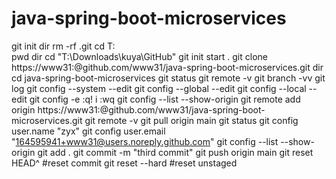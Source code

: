 # java-spring-boot-microservices

git init
dir
rm -rf .git
cd T:\
pwd
dir
cd "T:\Downloads\kuya\GitHub"
git init
start .
git clone https://www31:<secretcode>@github.com/www31/java-spring-boot-microservices.git
dir
cd java-spring-boot-microservices
git status
git remote -v
git branch -vv
git log
git config --system --edit
git config --global --edit
git config --local --edit
git config -e
:q!
i
:wq
git config --list --show-origin
git remote add origin https://www31:<secretcode>@github.com/www31/java-spring-boot-microservices.git
git remote -v
git pull origin main
git status
git config user.name "zyx"
git config user.email "164595941+www31@users.noreply.github.com"
git config --list --show-origin
git add .
git commit -m "third commit"
git push origin main
git reset HEAD^ #reset commit
git reset --hard #reset unstaged
